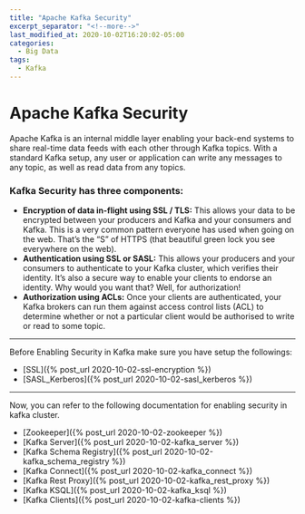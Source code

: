 ```yaml
---
title: "Apache Kafka Security"
excerpt_separator: "<!--more-->"
last_modified_at: 2020-10-02T16:20:02-05:00
categories:
  - Big Data
tags:
  - Kafka
---
```


# Apache Kafka Security

Apache Kafka is an internal middle layer enabling your back-end systems to share real-time data feeds with each other through Kafka topics. With a standard 
Kafka setup, any user or application can write any messages to any topic, as well as read data from any topics.

### Kafka Security has three components:

- **Encryption of data in-flight using SSL / TLS:** This allows your data to be encrypted between your producers and Kafka and your consumers and Kafka. This is 
a very common pattern everyone has used when going on the web. That’s the “S” of HTTPS (that beautiful green lock you see everywhere on the web).
- **Authentication using SSL or SASL:** This allows your producers and your consumers to authenticate to your Kafka cluster, which verifies their identity. 
It’s also a secure way to enable your clients to endorse an identity. Why would you want that? Well, for authorization!
- **Authorization using ACLs:** Once your clients are authenticated, your Kafka brokers can run them against access control lists (ACL) to determine whether or 
not a particular client would be authorised to write or read to some topic.

---

Before Enabling Security in Kafka make sure you have setup the followings:

* [SSL]({% post_url 2020-10-02-ssl-encryption %})
* [SASL_Kerberos]({% post_url 2020-10-02-sasl_kerberos %})

---

Now, you can refer to the following documentation for enabling security in kafka cluster.

* [Zookeeper]({% post_url 2020-10-02-zookeeper %})
* [Kafka Server]({% post_url 2020-10-02-kafka_server %})
* [Kafka Schema Registry]({% post_url 2020-10-02-kafka_schema_registry %})
* [Kafka Connect]({% post_url 2020-10-02-kafka_connect %})
* [Kafka Rest Proxy]({% post_url 2020-10-02-kafka_rest_proxy %})
* [Kafka KSQL]({% post_url 2020-10-02-kafka_ksql %})
* [Kafka Clients]({% post_url 2020-10-02-kafka-clients %})
